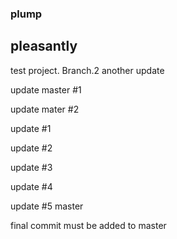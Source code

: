 ### plump
## pleasantly

test project.
Branch.2
another update


update master #1

update mater #2

update #1

update #2

update #3

update #4

update #5 master 

final commit must be added to master


